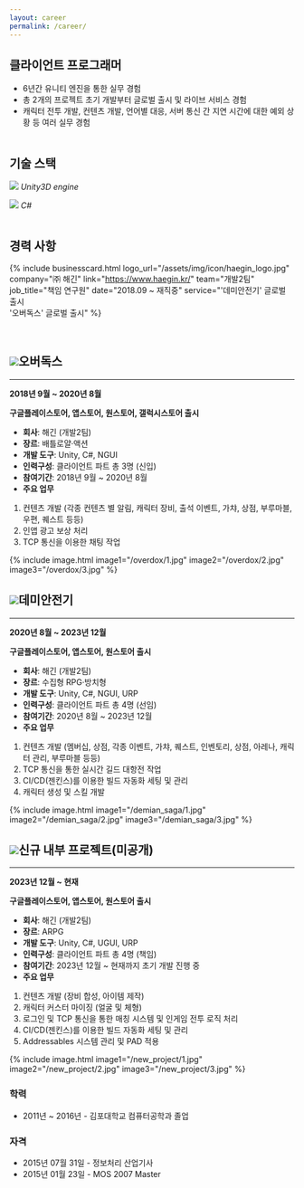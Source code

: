 ```yaml
---
layout: career
permalink: /career/
---
```


## 클라이언트 프로그래머
- 6년간 유니티 엔진을 통한 실무 경험
- <span class="color-box-blue">총 2개의 프로젝트 초기 개발부터 글로벌 출시 및 라이브 서비스 경험</span>
- <span class="color-box-blue">캐릭터 전투 개발, 컨텐츠 개발, 언어별 대응, 서버 통신 간 지연 시간에 대한 예외 상황</span> 등 여러 실무 경험
<br><br>

## 기술 스택
<img src="{{ site.baseurl }}/assets/img/icon/unity.png" class="Icon-mini"> _Unity3D engine_

<img src="{{ site.baseurl }}/assets/img/icon/csharp.png" class="Icon-mini"> _C#_
<br><br>

## 경력 사항
{% include businesscard.html 
	logo_url="/assets/img/icon/haegin_logo.jpg"
	company="㈜ 해긴"
	link="https://www.haegin.kr/"
	team="개발2팀"
	job_title="책임 연구원"
	date="2018.09 ~ 재직중"
	service="'데미안전기' 글로벌 출시<br>'오버독스' 글로벌 출시"
%}

<br>

<!--![Icon](/assets/img/icon/overdox.jpg){: width="40" height="40"}-->
## <img src="{{ site.baseurl }}/assets/img/icon/overdox.jpg" class="Icon"><span class="color-box-blue">오버독스</span>
<hr>

**2018년 9월 ~ 2020년 8월**

**구글플레이스토어, 앱스토어, 원스토어, 갤럭시스토어 출시**

 - **회사**: 해긴 (개발2팀)
 - **장르**: 배틀로얄·액션
 - **개발 도구**: Unity, C#, NGUI
 - **인력구성**: 클라이언트 파트 총 3명 (신입)
 - **참여기간**: 2018년 9월 ~ 2020년 8월
 - **주요 업무**
  1. 컨텐츠 개발 (각종 컨텐츠 별 알림, 캐릭터 장비, 출석 이벤트, 가챠, 상점, 부루마블, 우편, 퀘스트 등등)
  2. 인앱 광고 보상 처리
  3. TCP 통신을 이용한 채팅 작업

{% include image.html
  image1="/overdox/1.jpg"
  image2="/overdox/2.jpg"
  image3="/overdox/3.jpg"
%}

<!--![Icon](/assets/img/icon/demian_saga.jpg){: width="40" height="40"}-->
## <img src="{{ site.baseurl }}/assets/img/icon/demian_saga.jpg" class="Icon"><span class="color-box-orange">데미안전기</span>
<hr>

**2020년 8월 ~ 2023년 12월**

**구글플레이스토어, 앱스토어, 원스토어 출시**

 - **회사**: 해긴 (개발2팀)
 - **장르**: 수집형 RPG·방치형
 - **개발 도구**: Unity, C#, NGUI, URP
 - **인력구성**: 클라이언트 파트 총 4명 (선임)
 - **참여기간**: 2020년 8월 ~ 2023년 12월
 - **주요 업무**
  1. 컨텐츠 개발 (멤버십, 상점, 각종 이벤트, 가챠, 퀘스트, 인벤토리, 상점, 아레나, 캐릭터 관리, 부루마블 등등)
  2. TCP 통신을 통한 실시간 길드 대항전 작업
  3. CI/CD(젠킨스)를 이용한 빌드 자동화 세팅 및 관리
  4. 캐릭터 생성 및 스킬 개발

{% include image.html
  image1="/demian_saga/1.jpg"
  image2="/demian_saga/2.jpg"
  image3="/demian_saga/3.jpg"
%}

<!--![Icon](/assets/img/icon/new_project.jpg){: width="40" height="40"}-->
## <img src="{{ site.baseurl }}/assets/img/icon/new_project.jpg" class="Icon"><span class="color-box-gray">신규 내부 프로젝트(미공개)</span>
<hr>

**2023년 12월 ~ 현재**

**구글플레이스토어, 앱스토어, 원스토어 출시**

 - **회사**: 해긴 (개발2팀)
 - **장르**: ARPG
 - **개발 도구**: Unity, C#, UGUI, URP
 - **인력구성**: 클라이언트 파트 총 4명 (책임)
 - **참여기간**: 2023년 12월 ~ 현재까지 초기 개발 진행 중
 - **주요 업무**
  1. 컨텐츠 개발 (장비 합성, 아이템 제작)
  2. 캐릭터 커스터 마이징 (얼굴 및 체형)
  3. 로그인 및 TCP 통신을 통한 매칭 시스템 및 인게임 전투 로직 처리
  4. CI/CD(젠킨스)를 이용한 빌드 자동화 세팅 및 관리
  5. Addressables 시스템 관리 및 PAD 적용

{% include image.html
  image1="/new_project/1.jpg"
  image2="/new_project/2.jpg"
  image3="/new_project/3.jpg"
%}

### 학력
 * 2011년 ~ 2016년 - 김포대학교 컴퓨터공학과 졸업
 
### 자격
 * 2015년 07월 31일 - 정보처리 산업기사
 * 2015년 01월 23일 - MOS 2007 Master

